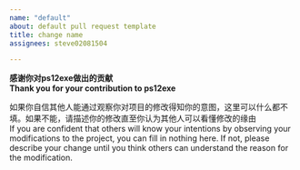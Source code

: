 ```yaml
---
name: "default"
about: default pull request template
title: change name
assignees: steve02081504

---
```

**感谢你对ps12exe做出的贡献**  
**Thank you for your contribution to ps12exe**  

如果你自信其他人能通过观察你对项目的修改得知你的意图，这里可以什么都不填。如果不能，请描述你的修改直至你认为其他人可以看懂修改的缘由  
If you are confident that others will know your intentions by observing your modifications to the project, you can fill in nothing here. If not, please describe your change until you think others can understand the reason for the modification.  
